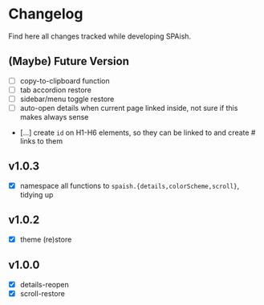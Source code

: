 # Changelog

Find here all changes tracked while developing SPAish.

## (Maybe) Future Version

- [ ] copy-to-clipboard function
- [ ] tab accordion restore
- [ ] sidebar/menu toggle restore
- [ ] auto-open details when current page linked inside, not sure if this makes always sense
- [...] create `id` on H1-H6 elements, so they can be linked to and create # links to them

## v1.0.3

- [x] namespace all functions to `spaish.{details,colorScheme,scroll}`, tidying up

## v1.0.2

- [x] theme (re)store

## v1.0.0

- [x] details-reopen
- [x] scroll-restore
